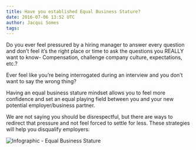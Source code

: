 ```yaml
---
title: Have you established Equal Business Stature?
date: 2016-07-06 13:52 UTC
author: Jacqui Somes
tags:
---  
```


Do you ever feel pressured by a hiring manager to answer every question and don’t feel it’s the right place or time to ask the questions you REALLY want to know- Compensation, challenge company culture, expectations, etc.?

Ever feel like you’re being interrogated during an interview and you don’t want to say the wrong thing?  

Having an equal business stature mindset allows you to feel more confidence and set an equal playing field between you and your new potential employer/business partner. 

We are not saying you should be disrespectful, but there are ways to redirect that pressure and not feel forced to settle for less. These strategies will help you disqualify employers:

![Infographic - Equal Business Stature](/images/blog/infographic__equal-business-stature.jpeg)


